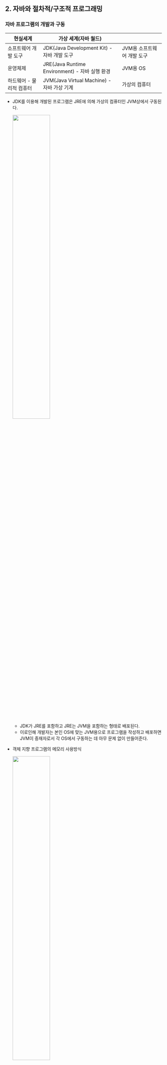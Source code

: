 ## 2. 자바와 절차적/구조적 프로그래밍

### 자바 프로그램의 개발과 구동
|현실세계         |가상 세계(자바 월드) ||
|---------|----------|----------|
|소프트웨어 개발 도구|JDK(Java Development Kit) - 자바 개발 도구|JVM용 소프트웨어 개발 도구|
|운영체제|JRE(Java Runtime Environment) - 자바 실행 환경|JVM용 OS|
|하드웨어 - 물리적 컴퓨터|JVM(Java Virtual Machine) - 자바 가상 기계|가상의 컴퓨터|
- JDK를 이용해 개발된 프로그램은 JRE에 의해 가상의 컴퓨터인 JVM상에서 구동된다.
  
    <img src="img/jvm_jre_jdk2.jpeg" width="50%"/>
  
    - JDK가 JRE를 포함하고 JRE는 JVM을 포함하는 형태로 배포된다.
    - 이로인해 개발자는 본인 OS에 맞는 JVM용으로 프로그램을 작성하고 배포하면 JVM이 중재자로서 각 OS에서 구동하는 데 아무 문제 없이 만들어준다.

- 객체 지향 프로그램의 메모리 사용방식

  <img src="img/t_memory.jpeg" width="50%"/>
  
  - 데이터 저장 영역 = T메모리 구조

<hr/>

### 자바에 존재하는 절차적/구조적 프로그래밍의 유산
- 절차적 프로그래밍 : **goto**를 쓰지 말라는 것
  - goto : 프로그램의 실행 순서를 이리저리 이동 시키는 예약어 (제어의 역할)
  - 이동이 잦아지면 프로그램 이해가 힘들다. 프로그램을 논리적으로 잘 구성하면 goto를 피할 수 있다.
- 구조적 프로그래밍 : **함수**를 쓰라는 것
  - 중복코드를 한곳에 모아 관리할 수 있고 논리를 함수 단위로 분리해서 이해하기 쉬운 코드를 작성할 수 있다.
  > 공유 문제로 전역변수보다 지역변수를 쓰라는 지침도 있음.
- 객체 지향 언어에서 절차적/구조적 프로그래밍의 유산은 메서드 안에서 확인할 수 있다.
  - **제어문**이 존재할 수 있는 공간은 바로 **메서드 내부**이기 때문.
  - goto = 제어문 , 함수 = 메서드
  > 함수와 메서드 차이 : 함수는 클래스나 객체와 아무관계 없지만 메서드는 반드시 클래스 안에 존재해야 한다.
- 절차적/구조적 프로그래밍의 유산의 예를 보면 자바 키워드 중 절반 이상이다.
  - for, switch, if, else, while, return, continue, break 등
- 객체지향을 이해하기위해 절차적/구조적 프로그래밍을 이해해보자.

<hr/>

### 다시 보는 main()메서드 : 메서드 스택 프레임
```java
ackage section2.ex2_1;

public class Start{

  public static void main(String[] args) {
    System.out.println("Hello OOP!!");
  }
}
```
1. JRE는 프로그램 안에 `main()`메서드가 있는지 확인한다.
2. 확인 되면 JRE는 JVM에 전원을 넣어 부팅한다.
3. 부팅된 JVM은 목적 파일을 실행한다. (메모리 구조를 구성 및 구문 실행)   
   3-1. `main()`메서드 실행전 **전처리** 작업을 진행한다.
   
   - 가장 먼저 `java.lang` 패키지를 T메모리 스태틱 영역에 배치한다.
   - 개발자가 작성한 모든 클래스와 `import패키지` 역시 T메모리 스태틱 영역에 배치한다.
  
   3-2. `main()`메서드를 스택프레임(stack frame)에 할당한다.   
   
   - 여는 중괄호를 만날 때 스팩프레임이 하나씩 생기며 닫는 중괄호를 만나면 스택프레임이 소멸된다.
  
   3-3. 메서드 인자인 `args`를 스택프레임(stack frame)의 변수 공간에 할당한다.    
   3-4. 메모리 구조 구성 후 `main()`메서드의 첫 명령문을 실행한다.
   
   <img src="img/run.jpeg" width="50%"/>
   
   3-5. 구문 실행이 끝나면 `main()`메서드의 스택프레임이 소멸된다.
4. 실행이 끝나면 JRE는 JVM을 종료한다.
5. JRE도 사용했던 자원을 운영체제에 반납한다. (운영체제 상의 메모리에서 소멸)

- 실제 Debug 화면
  
    <img src="img/debug.png" />

<hr/>

### 변수와 메모리 : 변수! 너 어디 있니?

```java
package section2.ex2_2;

public class Start2 {

  public static void main(String[] args) {
    int i;
    i = 10;

    double d = 20.0;
  }
}
```
- `int i;`
    - 메모리에 4바이트 크기의 정수 저장 공간을 main()메서드 스택프레임안에 마련하라는 명령어다.
    - 아직 초기화 되지 않은 상태이므로, 다른 프로그램이 청소하지 않고 간 값을 그대로 가지고 있게 된다.
    - 이 상태로 i 변수를 사용하는 코드를 만나게 되면, 컴파일 에러가 발생한다.
        - `The local variable i may not have been initialized`
    
    <img src="img/stack1.jpeg" width="50%"/>
  
- `i = 10;` `double d = 20.0;`
    - `double d = 20.0;`의 경우 변수 선언 명령문과 할당 명령문이 한줄에 있는 것

    <img src="img/stack2.jpeg" width="50%"/>
    
<hr/>

### 블록 구문과 메모리 : 블록 스택 프레임

```java
package section2.ex2_3;

public class Start3 {

  public static void main(String[] args) {
    int i = 10;
    int k = 20;

    if (i == 10) {
      int m = k + 5;
      k = m;
    } else {
      int p = k + 10;
      k = p;
    }
  }

  //k = m + p;
}
```

- `if (i == 10)` 분기
    - 비교 결과가 true 이므로 if블록의 스택 프레임이 main() 메서드의 스택프레임 안에 **중첩**되어 생성된다.
- `int m = k + 5;`
    - 변수 `m`에 값을 할당한다. 
    - 이 때 if 스택 프레임 밖에 있는 `k`변수를 연산에 참여시킨다.
      
    <img src="img/stack3.jpeg" width="50%"/>

- if 블록 종료 후 스택 프레임은 소멸된다.
    - else 블록은 스택 메모리에 등장하지도 못했음.

    <img src="img/stack4.jpeg" width="50%"/>

> 만약 주석을 해제한다면?   
> m변수와 p변수는 더 이상 존재하지 않는다. 주석을 풀고 실행하면 컴파일 오류가 발생한다.   
> `m cannot be resolved to a variable` , `p cannot be resolved to a variable`
    
<hr/>

### 지역 변수와 메모리 : 스택 프레임에 갇혔어요!
- 지역 변수 : 스택 프레임 안에서 일생을 보낸다. 스택 프레임이 사라지면 함께 사라진다.
- 클래스 멤버 : 스태틱 영역에서 일생을 보낸다. JVM이 종료될 때 까지 고정된(static) 상태로 자리를 지킨다.
- 객체 멤버 변수 : 힙에서 일생을 보낸다. 객체와 함께 가비지 컬렉터(메모리 회수기)에 의해 일생을 마친다.

> 외부 스택 프레임에서 내부 스택 프레임의 변수에 접근하는 것은 불가능 하나 그 역은 가능하다.   
> 그래서 스택 메모리 내의 스택 프레임 안의 변수를 **지역 변수**라고 한다.

<hr/>

### 메서드 호출과 메모리 : 메서드 스택 프레임2
```java
package section2.ex2_5;

public class Start4 {

  public static void main(String[] args) {
    int k = 5;
    int m;

    m = square(k);
  }

  private static int square(int k) {
    int result;

    k = 25;
    
    result = k;

    return result;
  }
}
```

- `square()` 호출
    
    <img src="img/stack5.jpeg" width="50%"/>    

    - main()메서드의 변수 k와 square()메서드의 변수 k는 별도의 변수 공간이다.
    - 이를 **Call By Value(값에 의한 호출)** 라하며, square()메서드의 k에 무슨 짓을 해도 main()메서드의 k에 영향이 없다.
      - 인자로 전달되는 것은 변수가 저장한 값만 **복제**해서 전달한다.
    - square()가 끝나면 스텍프레임은 사라지지만, 반환값이 있으니 그값을 돌려주면서 소멸된다. 

#### 여기서 드는 몇가지 의문
- main()어딘가 square()내의 지역변수에 접근할 수 있을까? **없다.**
  - square()호출 전엔 스택 프레임 조차 존재하지 않는다.
  - square()호출이 끝난 후엔 바로 스텍 프레임이 소멸된다.
- square()어딘가 main()내의 지역변수에 접근할 수 있을까? **없다.**   
    **저자가 짐작하는 이유 3가지**
    1. 그것이 이치에 맞기 때문이다.
       - 메서드는 서로의 고유 공간이며, 서로 침범하면 문제를 유발할 수 있기 때문이다.
    2. 포인터 문제 때문이다. 
       - square()메서드에서 main()메서드 내부의 지역변수에 접근하려면 변수의 정확한 위치를 알아야한다.
       - 위치를 알기위해선 포인터(메모리 주소값)을 알아야한다. 하지만 Java엔 포인터가 없다.
    3. 메서드는 다양한 곳으로부터 호출된다.
        - 메서드를 호출하면서 만들어지는 스택 구조는 항시 변화한다.
        - A ➡️ B ➡️ C로 호출될 수 있고 F ➡️ B ➡️ C로 호출될 수도 있다.
        - 만약 한 C메서드가 하단 메서드 스택 프레임 중 한 변수를 참조한다면, 어느 스택 프레임의 변수를 참조해야하는가?
        - 결국 이 문제를 해결하려면 또 포인터가 필요하다.

<hr/>

### 전역 변수와 메모리 : 전역 변수 쓰지 말라니까요!

메서드 사이 값을 공유하는 또 하나의 방법은 **전역변수 사용**이다.

```java
package section2.ex2_6;

public class Start5 {

  static int share;

  public static void main(String[] args) {
    share = 55;

    int k = fun(5, 7);
  }

  private static int fun(int m, int p) {
    share = m + p;

    return m - p;
  }
}
```
- main메서드 실행 전 T메모리

    <img src="img/stack6.jpeg" width="50%"/>
  
    - share는 static 변수이므로 클래스 멤버로서 스태틱 영역의 변수 공간에 할당된다.
    
- fun메서드 호출
  - static 변수 할당 전
    
    <img src="img/stack7.jpeg" width="50%"/>
    
  - static 변수 할당 후

    <img src="img/stack8.jpeg" width="50%"/>

#### 전역변수의 특징
- 전역 변수는 스택 프레임에 독립적이며, 여러 메서드들이 공유해서 사용할 수 있다.
- 하지만, 코드가 커지면서 여러 메서드에서 전역 변수의 값을 변경하기 시작한다면?
- T메모리로 추적하지 않는 이상 **전역 변수에 저장되어 있는 값 파악이 쉽지 않다.**
    - 위 예제에서도 코드를 추적해 들어가야만 그 값이 변한 이유를 파악할 수 있다.
#### 결론
- 전역 변수를 피할 수 있으면 피하라.
- 하지만 **읽기 전용**으로 값을 공유해서 전역 변수로 쓰는 건 적극 추천. ex) 원주율

<hr/>

### 멀티 스레드 / 멀티 프로세스의 이해
- 멀티 스레드 : 하나의 T메모리의 스택 영역을 스레드 개수만큼 분할해서 쓴다.
    - 하나의 스레드에서 다른 스레드의 스택영역은 접근할 수 없지만, static과 힙영역은 공유해서 사용하는 구조.
    - 메모리를 적게 사용할 수 있는 구조.
  
  <img src="img/multithread.jpeg" width="50%"/>
  
- 멀티 프로세스 : 다수의 데이터 저장 영역. 즉 다수의 T메모리를 갖는다.
    - 각자 고유한 공간을 갖기 때문에 메모리 안전한 구조.
    - 메모리 사용량은 그만큼 크다.
  
  <img src="img/multiprocess.jpeg" width="50%"/>

> 서블릿은 요청당 스레드를 생성한다 ➡️ 이는 프로세스보다 효율적이다.

#### 멀티 스레드에서 전역 변수 사용의 문제점
- 쓰기 가능한 전역 변수를 사용하면 **스레드 안전성이 깨진다**고 표현한다.
  - 물론 lock을 거는 방법이 있지만 이는 **멀티 스레드의 장점**은 버린것과 같다.
- 예시
    - 스레드1이 전역변수A에 10을 할당했다.
    - CPU 사용권이 스레드2로 넘어가고 스레드2가 전역변수A에 20을 할당했다.
    - CPU 사용권이 다시 스레드1로 넘어가고 스레드1은 전역변수A를 출력했더니 갑자기 20이 나왔다.

> **용어 정리**       
> 절차적/구조적 프로그래밍 : 공유변수 = **필드**, 기능적 요소 = **함수**   
> 객체 지향 프로그래밍 : 전역변수 = **프로퍼티**, 함수 = **메서드**

### 정리 - 객체 지향은 절차적/구조적 프로그래밍의 어깨를 딛고

- 연산자, 제어문, 메모리 관리 체계 등등 객체 지향은 절차적/구조적 프로그래밍의 많은 부분을 차용하고 있다.
    - C++도 C언어를 부정한 것이 아니라 계승한 것이다. 
- 그래서 프로그래머는 절차적/구조적 프로그래밍도 잘 알고있어야한다.

> 2장에서는 객체를 사용한 적이 없기 때문에 힙 영역은 동작하지 않았음.

